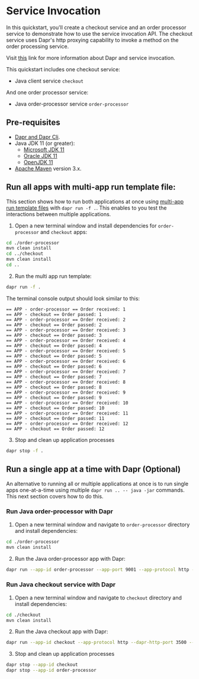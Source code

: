 # Service Invocation

In this quickstart, you'll create a checkout service and an order processor service to demonstrate how to use the service invocation API. The checkout service uses Dapr's http proxying capability to invoke a method on the order processing service.

Visit [this](https://docs.dapr.io/developing-applications/building-blocks/service-invocation/) link for more information about Dapr and service invocation.

This quickstart includes one checkout service:

- Java client service `checkout`

And one order processor service:

- Java order-processor service `order-processor`

## Pre-requisites

* [Dapr and Dapr Cli](https://docs.dapr.io/getting-started/install-dapr-cli/).
* Java JDK 11 (or greater):
    * [Microsoft JDK 11](https://docs.microsoft.com/en-us/java/openjdk/download#openjdk-11)
    * [Oracle JDK 11](https://www.oracle.com/technetwork/java/javase/downloads/index.html#JDK11)
    * [OpenJDK 11](https://jdk.java.net/11/)
* [Apache Maven](https://maven.apache.org/install.html) version 3.x.

## Run all apps with multi-app run template file:

This section shows how to run both applications at once using [multi-app run template files](https://docs.dapr.io/developing-applications/local-development/multi-app-dapr-run/multi-app-overview/) with `dapr run -f .`.  This enables to you test the interactions between multiple applications.  

1. Open a new terminal window and install dependencies for `order-processor` and `checkout` apps:

<!-- STEP
name: Install maven dependencies for order-processor and checkout
-->

```bash
cd ./order-processor
mvn clean install
cd ../checkout
mvn clean install
cd ..
```

<!-- END_STEP -->

2. Run the multi app run template:

<!-- STEP
name: Run multi app run template
expected_stdout_lines:
  - 'Validating config and starting app "order-processor"'
  - 'Started Dapr with app id "order-processor"'
  - 'Writing log files to directory'
  - 'Validating config and starting app "checkout"'
  - 'Started Dapr with app id "checkout"'
  - 'Writing log files to directory'
expected_stderr_lines:
output_match_mode: substring
background: true
sleep: 15
-->

```bash
dapr run -f .
```

The terminal console output should look similar to this:

```text
== APP - order-processor == Order received: 1
== APP - checkout == Order passed: 1
== APP - order-processor == Order received: 2
== APP - checkout == Order passed: 2
== APP - order-processor == Order received: 3
== APP - checkout == Order passed: 3
== APP - order-processor == Order received: 4
== APP - checkout == Order passed: 4
== APP - order-processor == Order received: 5
== APP - checkout == Order passed: 5
== APP - order-processor == Order received: 6
== APP - checkout == Order passed: 6
== APP - order-processor == Order received: 7
== APP - checkout == Order passed: 7
== APP - order-processor == Order received: 8
== APP - checkout == Order passed: 8
== APP - order-processor == Order received: 9
== APP - checkout == Order passed: 9
== APP - order-processor == Order received: 10
== APP - checkout == Order passed: 10
== APP - order-processor == Order received: 11
== APP - checkout == Order passed: 11
== APP - order-processor == Order received: 12
== APP - checkout == Order passed: 12
```

3. Stop and clean up application processes

```bash
dapr stop -f .
```
<!-- END_STEP -->

## Run a single app at a time with Dapr (Optional)

An alternative to running all or multiple applications at once is to run single apps one-at-a-time using multiple `dapr run .. -- java -jar` commands.  This next section covers how to do this. 

### Run Java order-processor with Dapr

1. Open a new terminal window and navigate to `order-processor` directory and install dependencies:

<!-- STEP
name: Install maven dependencies
-->

```bash
cd ./order-processor
mvn clean install
```
<!-- END_STEP -->

2. Run the Java order-processor app with Dapr:

<!-- STEP
name: Run Java order-processor service
expected_stdout_lines:
  - "== APP == Order received: 1"
  - "== APP == Order received: 2"
expected_stderr_lines:
output_match_mode: substring
background: true
sleep: 10
working_dir: ./order-processor
-->

```bash
dapr run --app-id order-processor --app-port 9001 --app-protocol http --dapr-http-port 3501 -- java -jar target/OrderProcessingService-0.0.1-SNAPSHOT.jar
```

<!-- END_STEP -->

### Run Java checkout service with Dapr

1. Open a new terminal window and navigate to `checkout` directory and install dependencies:

<!-- STEP
name: Install maven dependencies
-->

```bash
cd ./checkout
mvn clean install
```
<!-- END_STEP -->

2. Run the Java checkout app with Dapr:

<!-- STEP
name: Run Java checkout service
expected_stdout_lines:
  - "== APP == Order passed: 1"
  - "== APP == Order passed: 2"
expected_stderr_lines:
output_match_mode: substring
background: true
sleep: 15
working_dir: ./checkout
-->

```bash
dapr run --app-id checkout --app-protocol http --dapr-http-port 3500 -- java -jar target/CheckoutService-0.0.1-SNAPSHOT.jar
```

<!-- END_STEP -->

3. Stop and clean up application processes

```bash
dapr stop --app-id checkout
dapr stop --app-id order-processor
```
